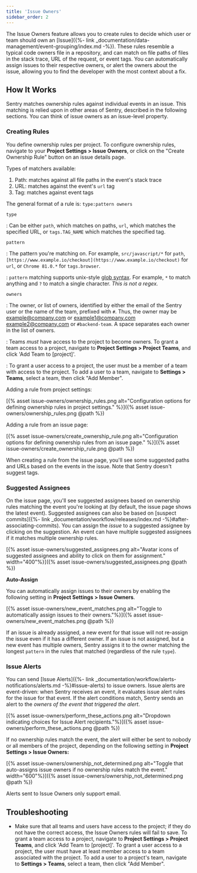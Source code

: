 ```yaml
---
title: 'Issue Owners'
sidebar_order: 2
---
```


The Issue Owners feature allows you to create rules to decide which user or team should own an [Issue]({%- link _documentation/data-management/event-grouping/index.md -%}). These rules resemble a typical code owners file in a repository, and can match on file paths of files in the stack trace, URL of the request, or event tags. You can automatically assign issues to their respective owners, or alert the owners about the issue, allowing you to find the developer with the most context about a fix.

## How It Works

Sentry matches ownership rules against individual events in an issue. This matching is relied upon in other areas of Sentry, described in the following sections. You can think of issue owners as an issue-level property.

### Creating Rules

You define ownership rules per project. To configure ownership rules, navigate to your **Project Settings > Issue Owners**, or click on the "Create Ownership Rule" button on an issue details page.

Types of matchers available:

1. Path: matches against all file paths in the event's stack trace
2. URL: matches against the event's `url` tag
3. Tag: matches against event tags

The general format of a rule is: `type:pattern owners`

`type`

: Can be either `path`, which matches on paths, `url`, which matches the specified URL, or `tags.TAG_NAME` which matches the specified tag.

`pattern`

: The pattern you're matching on. For example, `src/javascript/*` for `path`, `[https://www.example.io/checkout](https://www.example.io/checkout)` for `url`, or `Chrome 81.0.*` for `tags.browser`.

: `pattern` matching supports unix-style [glob syntax](https://en.wikipedia.org/wiki/Glob_(programming)). For example, `*` to match anything and `?` to match a single character. *This is not a regex.*

`owners` 

: The owner, or list of owners, identified by either the email of the Sentry user or the name of the team, prefixed with `#`. Thus, the owner may be example@company.com or example1@company.com example2@company.com or `#backend-team`. A space separates each owner in the list of owners.

: Teams *must* have access to the project to become owners. To grant a team access to a project, navigate to **Project Settings > Project Teams**, and click 'Add Team to [project]'. 

: To grant a user access to a project, the user must be a member of a team with access to the project. To add a user to a team, navigate to **Settings > Teams**, select a team, then click "Add Member".

Adding a rule from project settings:

[{% asset issue-owners/ownership_rules.png alt="Configuration options for defining ownership rules in project settings." %}]({% asset issue-owners/ownership_rules.png @path %})

Adding a rule from an issue page:

[{% asset issue-owners/create_ownership_rule.png alt="Configuration options for defining ownership rules from an issue page." %}]({% asset issue-owners/create_ownership_rule.png @path %})

When creating a rule from the issue page, you'll see some suggested paths and URLs based on the events in the issue. Note that Sentry doesn't suggest tags.

### Suggested Assignees

On the issue page, you'll see suggested assignees based on ownership rules matching the event you're looking at (by default, the issue page shows the latest event). Suggested assignees can also be based on [suspect commits]({%- link _documentation/workflow/releases/index.md -%}#after-associating-commits). You can assign the *issue* to a suggested assignee by clicking on the suggestion. An event can have multiple suggested assignees if it matches multiple ownership rules.

[{% asset issue-owners/suggested_assignees.png alt="Avatar icons of suggested assignees and ability to click on them for assignment." width="400"%}]({% asset issue-owners/suggested_assignees.png @path %})

**Auto-Assign**

You can automatically assign issues to their owners by enabling the following setting in **Project Settings > Issue Owners**.

[{% asset issue-owners/new_event_matches.png alt="Toggle to automatically assign issues to their owners."%}]({% asset issue-owners/new_event_matches.png @path %})

If an issue is already assigned, a new event for that issue will not re-assign the issue even if it has a different owner. If an issue is not assigned, but a new event has multiple owners, Sentry assigns it to the owner matching the longest `pattern` in the rules that matched (regardless of the rule `type`).

### Issue Alerts

You can send [Issue Alerts]({%- link _documentation/workflow/alerts-notifications/alerts.md -%}#issue-alerts) to issue owners. Issue alerts are event-driven: when Sentry receives an event, it evaluates issue alert rules for the issue for that event. If the alert conditions match, Sentry sends an alert to the *owners of the event that triggered the alert*.

[{% asset issue-owners/perform_these_actions.png alt="Dropdown indicating choices for Issue Alert recipients."%}]({% asset issue-owners/perform_these_actions.png @path %})


If no ownership rules match the event, the alert will either be sent to nobody or all members of the project, depending on the following setting in **Project Settings > Issue Owners:**

[{% asset issue-owners/ownership_not_determined.png alt="Toggle that auto-assigns issue owners if no ownership rules match the event." width="600"%}]({% asset issue-owners/ownership_not_determined.png @path %})

Alerts sent to Issue Owners only support email.

## Troubleshooting

- Make sure that all teams and users have access to the project; if they do not have the correct access, the Issue Owners rules will fail to save. To grant a team access to a project, navigate to **Project Settings > Project Teams**, and click 'Add Team to [project]'. To grant a user access to a project, the user must have at least member access to a team associated with the project. To add a user to a project's team, navigate to **Settings > Teams**, select a team, then click "Add Member".
